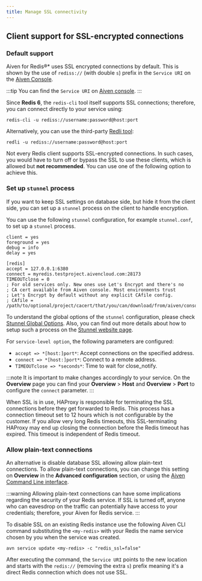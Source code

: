 ```yaml
---
title: Manage SSL connectivity
---
```


## Client support for SSL-encrypted connections

### Default support

Aiven for Redis®\* uses SSL encrypted connections by default. This is
shown by the use of `rediss://` (with double `s`) prefix in the
`Service URI` on the [Aiven Console](https://console.aiven.io/).

:::tip
You can find the `Service URI` on [Aiven
console](https://console.aiven.io/).
:::

Since **Redis 6**, the `redis-cli` tool itself supports SSL connections;
therefore, you can connect directly to your service using:

```
redis-cli -u rediss://username:password@host:port
```

Alternatively, you can use the third-party [Redli
tool](https://github.com/IBM-Cloud/redli):

```
redli -u rediss://username:password@host:port
```

Not every Redis client supports SSL-encrypted connections. In such
cases, you would have to turn off or bypass the SSL to use these
clients, which is allowed but **not recommended**. You can use one of
the following option to achieve this.

### Set up `stunnel` process

If you want to keep SSL settings on database side, but hide it from the
client side, you can set up a `stunnel` process on the client to handle
encryption.

You can use the following `stunnel` configuration, for example
`stunnel.conf`, to set up a `stunnel` process.

```
client = yes
foreground = yes
debug = info
delay = yes

[redis]
accept = 127.0.0.1:6380
connect = myredis.testproject.aivencloud.com:28173
TIMEOUTclose = 0
; For old services only. New ones use Let's Encrypt and there's no
; CA cert available from Aiven console. Most environments trust
; Let's Encrypt by default without any explicit CAfile config.
; CAfile = /path/to/optional/project/cacert/that/you/can/download/from/aiven/console
```

To understand the global options of the `stunnel` configuration, please
check [Stunnel Global
Options](https://www.stunnel.org/static/stunnel.html#GLOBAL-OPTIONS).
Also, you can find out more details about how to setup such a process on
the [Stunnel website page](https://www.stunnel.org/index.html).

For `service-level option`, the following parameters are configured:

-   `accept => *[host:]port*`: Accept connections on the specified
    address.
-   `connect => *[host:]port*`: Connect to a remote address.
-   `TIMEOUTclose => *seconds*`: Time to wait for close_notify.

:::note
It is important to make changes accordingly to your service. On the
**Overview** page you can find your **Overview** > **Host** and
**Overview** > **Port** to configure the `connect` parameter.
:::

When SSL is in use, HAProxy is responsible for terminating the SSL
connections before they get forwarded to Redis. This process has a
connection timeout set to 12 hours which is not configurable by the
customer. If you allow very long Redis timeouts, this SSL-terminating
HAProxy may end up closing the connection before the Redis timeout has
expired. This timeout is independent of Redis timeout.

### Allow plain-text connections

An alternative is disable database SSL allowing allow plain-text
connections. To allow plain-text connections, you can change this
setting on **Overview** in the **Advanced configuration** section, or
using the
[Aiven Command Line interface](/docs/tools/cli).

:::warning
Allowing plain-text connections can have some implications regarding the
security of your Redis service. If SSL is turned off, anyone who can
eavesdrop on the traffic can potentially have access to your
credentials; therefore, your Aiven for Redis service.
:::

To disable SSL on an existing Redis instance use the following Aiven CLI
command substituting the `<my-redis>` with your Redis the name service
chosen by you when the service was created.

```console
avn service update <my-redis> -c "redis_ssl=false"
```

After executing the command, the `Service URI` points to the new
location and starts with the `redis://` (removing the extra `s`) prefix
meaning it's a direct Redis connection which does not use SSL.
